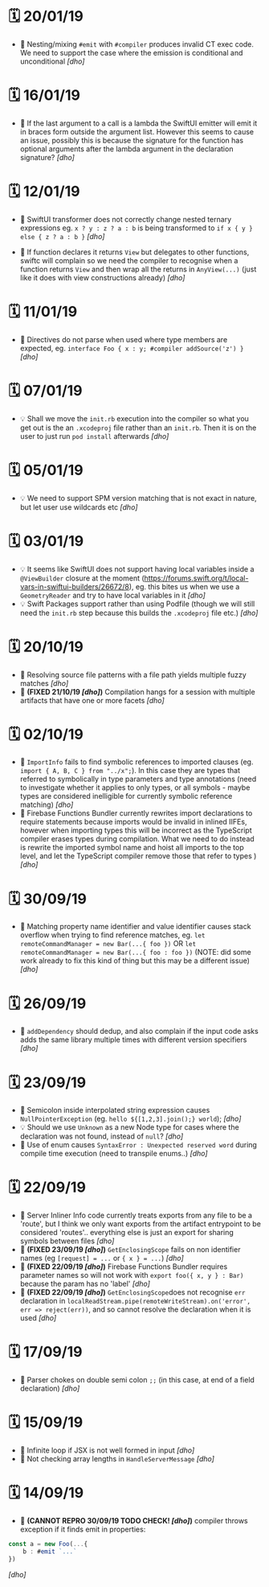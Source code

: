 # 🗓 20/01/19
- 🐛 Nesting/mixing `#emit` with `#compiler` produces invalid CT exec code. We need to support the case where the emission is conditional and unconditional *[dho]*

# 🗓 16/01/19
- 🐛 If the last argument to a call is a lambda the SwiftUI emitter will emit it in braces form outside the argument list. However this seems to cause an issue, possibly this is because the signature for the function has optional arguments after the lambda argument in the declaration signature? *[dho]*

# 🗓 12/01/19
- 🐛 SwiftUI transformer does not correctly change nested ternary expressions eg. `x ? y : z ? a : b` is being transformed to `if x { y } else { z ? a : b }` *[dho]*

- 🐛 If function declares it returns `View` but delegates to other functions, swiftc will complain so we need the compiler to recognise when a function returns `View` and then wrap all the returns in `AnyView(...)` (just like it does with view constructions already) *[dho]*

# 🗓 11/01/19
- 🐛 Directives do not parse when used where type members are expected, eg. `interface Foo { x : y; #compiler addSource('z') }` *[dho]*

# 🗓 07/01/19
- 💡 Shall we move the `init.rb` execution into the compiler so what you get out is the an `.xcodeproj` file rather than an `init.rb`. Then it is on the user to just run `pod install` afterwards *[dho]*

# 🗓 05/01/19
- 💡 We need to support SPM version matching that is not exact in nature, but let user use wildcards etc *[dho]*

# 🗓 03/01/19
- 💡 It seems like SwiftUI does not support having local variables inside a `@ViewBuilder` closure at the moment (https://forums.swift.org/t/local-vars-in-swiftui-builders/26672/8), eg. this bites us when we use a `GeometryReader` and try to have local variables in it *[dho]*
- 💡 Swift Packages support rather than using Podfile (though we will still need the `init.rb` step because this builds the `.xcodeproj` file etc.) *[dho]*

# 🗓 20/10/19
- 🐛 Resolving source file patterns with a file path yields multiple fuzzy matches *[dho]*
- 🐛 **(FIXED 21/10/19  *[dho]*)** Compilation hangs for a session with multiple artifacts that have one or more facets *[dho]*

# 🗓 02/10/19
- 🐛 `ImportInfo` fails to find symbolic references to imported clauses (eg. `import { A, B, C } from "../x";`). In this case they are types that referred to symbolically in type parameters and type annotations (need to investigate whether it applies to only types, or all symbols - maybe types are considered inelligible for currently symbolic reference matching)  *[dho]*
- 🐛 Firebase Functions Bundler currently rewrites import declarations to require statements because imports would be invalid in inlined IIFEs, however when importing types this will be incorrect as the TypeScript compiler erases types during compilation. What we need to do instead is rewrite the imported symbol name and hoist all imports to the top level, and let the TypeScript compiler remove those that refer to types )  *[dho]*

# 🗓 30/09/19
- 🐛 Matching property name identifier and value identifier causes stack overflow when trying to find reference matches, eg. `let remoteCommandManager = new Bar(...{ foo })` OR `let remoteCommandManager = new Bar(...{ foo : foo })` (NOTE: did some work already to fix this kind of thing but this may be a different issue) *[dho]*

# 🗓 26/09/19
- 🐛 `addDependency` should dedup, and also complain if the input code asks adds the same library multiple times with different version specifiers *[dho]*

# 🗓 23/09/19
- 🐛 Semicolon inside interpolated string expression causes `NullPointerException` (eg. `hello ${[1,2,3].join();} world`);  *[dho]*
- 💡 Should we use `Unknown` as a new Node type for cases where the declaration was not found, instead of `null`?  *[dho]*
- 🐛 Use of enum causes `SyntaxError : Unexpected reserved word` during compile time execution (need to transpile enums..) *[dho]*


# 🗓 22/09/19
- 🐛 Server Inliner Info code currently treats exports from any file to be a 'route', but I think we only want exports from the artifact entrypoint to be considered 'routes'.. everything else is just an export for sharing symbols between files  *[dho]*
- 🐛 **(FIXED 23/09/19  *[dho]*)** `GetEnclosingScope` fails on non identifier names (eg `[request] = ...` or `{ x } = ...`)  *[dho]*
- 🐛 **(FIXED 22/09/19  *[dho]*)** Firebase Functions Bundler requires parameter names so will not work with `export foo({ x, y } : Bar)` because the param has no 'label'  *[dho]*
- 🐛 **(FIXED 22/09/19  *[dho]*)** `GetEnclosingScope`does not recognise `err` declaration in `localReadStream.pipe(remoteWriteStream).on('error', err => reject(err))`, and so cannot resolve the declaration when it is used  *[dho]*


# 🗓 17/09/19
- 🐛 Parser chokes on double semi colon `;;` (in this case, at end of a field declaration) *[dho]*


# 🗓 15/09/19
- 🐛 Infinite loop if JSX is not well formed in input *[dho]*
- 🐛 Not checking array lengths in `HandleServerMessage` *[dho]*


# 🗓 14/09/19
- 🐛 **(CANNOT REPRO 30/09/19 TODO CHECK! *[dho]*)**  compiler throws exception if it finds emit in properties: 
```typescript
const a = new Foo(...{
    b : #emit `...`
})
```
 *[dho]*
